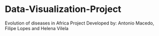 # Data-Visualization-Project
Evolution of diseases in Africa
Project Developed by: Antonio Macedo, Filipe Lopes and Helena Vilela

